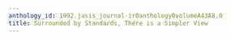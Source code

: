 ```yaml
---
anthology_id: 1992.jasis_journal-ir0anthology0volumeA43A8.0
title: Surrounded by Standards, There is a Simpler View
---
```


